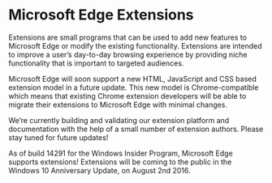#  Microsoft Edge Extensions

Extensions are small programs that can be used to add new features to Microsoft Edge or modify the existing functionality. Extensions are intended to improve a user’s day-to-day browsing experience by providing niche functionality that is important to targeted audiences.

Microsoft Edge will soon support a new HTML, JavaScript and CSS based extension model in a future update. This new model is Chrome-compatible which means that existing Chrome extension developers will be able to migrate their extensions to Microsoft Edge with minimal changes.

We’re currently building and validating our extension platform and documentation with the help of a small number of extension authors. Please stay tuned for future updates!

As of build 14291 for the Windows Insider Program, Microsoft Edge supports extensions!
Extensions will be coming to the public in the Windows 10 Anniversary Update, on August 2nd 2016.

